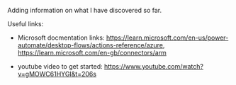 Adding information on what I have discovered so far.

Useful links:
- Microsoft docmentation links: https://learn.microsoft.com/en-us/power-automate/desktop-flows/actions-reference/azure, https://learn.microsoft.com/en-gb/connectors/arm

- youtube video to get started: https://www.youtube.com/watch?v=gMOWC61HYGI&t=206s

